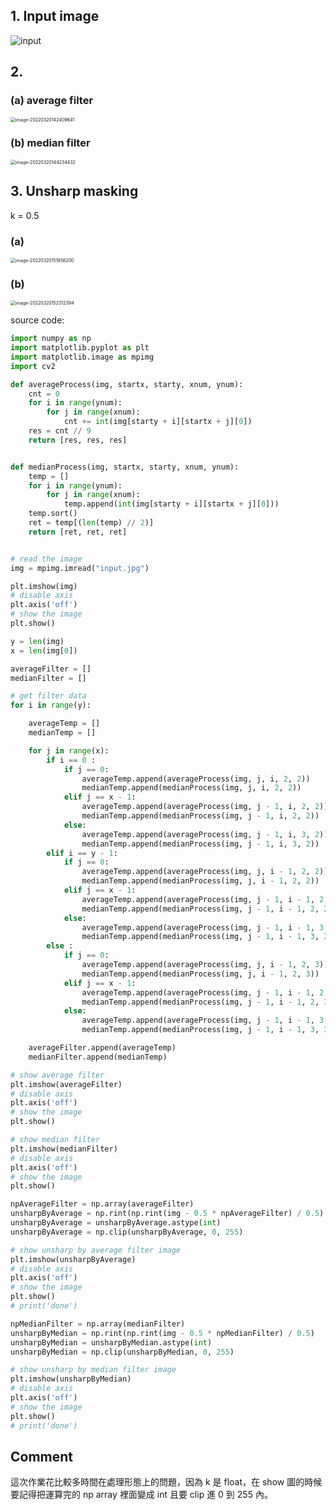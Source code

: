 ## 1. Input image

<img src="C:\Users\w96j0\OneDrive\桌面\code\image processing\hw4\input.jpg" alt="input"  />

## 2.

### (a) average filter

<img src="C:\Users\w96j0\AppData\Roaming\Typora\typora-user-images\image-20220320142409641.png" alt="image-20220320142409641" style="zoom: 50%;" />

### (b) median filter

<img src="C:\Users\w96j0\AppData\Roaming\Typora\typora-user-images\image-20220320144234432.png" alt="image-20220320144234432" style="zoom:50%;" />

## 3. Unsharp masking

k = 0.5

### (a)

<img src="C:\Users\w96j0\AppData\Roaming\Typora\typora-user-images\image-20220320151856200.png" alt="image-20220320151856200" style="zoom:50%;" />

### (b)

<img src="C:\Users\w96j0\AppData\Roaming\Typora\typora-user-images\image-20220320152312394.png" alt="image-20220320152312394" style="zoom:50%;" />



source code:

```python
import numpy as np
import matplotlib.pyplot as plt
import matplotlib.image as mpimg
import cv2

def averageProcess(img, startx, starty, xnum, ynum):
	cnt = 0
	for i in range(ynum):
		for j in range(xnum):
			cnt += int(img[starty + i][startx + j][0])
	res = cnt // 9
	return [res, res, res]


def medianProcess(img, startx, starty, xnum, ynum):
	temp = []
	for i in range(ynum):
		for j in range(xnum):
			temp.append(int(img[starty + i][startx + j][0]))
	temp.sort()
	ret = temp[(len(temp) // 2)]
	return [ret, ret, ret]


# read the image
img = mpimg.imread("input.jpg")

plt.imshow(img)
# disable axis
plt.axis('off')
# show the image
plt.show()

y = len(img)
x = len(img[0])

averageFilter = []
medianFilter = []

# get filter data
for i in range(y):

	averageTemp = []
	medianTemp = []

	for j in range(x):
		if i == 0 :
			if j == 0:
				averageTemp.append(averageProcess(img, j, i, 2, 2))
				medianTemp.append(medianProcess(img, j, i, 2, 2))
			elif j == x - 1:
				averageTemp.append(averageProcess(img, j - 1, i, 2, 2))
				medianTemp.append(medianProcess(img, j - 1, i, 2, 2))
			else:
				averageTemp.append(averageProcess(img, j - 1, i, 3, 2))
				medianTemp.append(medianProcess(img, j - 1, i, 3, 2))
		elif i == y - 1:
			if j == 0:
				averageTemp.append(averageProcess(img, j, i - 1, 2, 2))
				medianTemp.append(medianProcess(img, j, i - 1, 2, 2))
			elif j == x - 1:
				averageTemp.append(averageProcess(img, j - 1, i - 1, 2, 2))
				medianTemp.append(medianProcess(img, j - 1, i - 1, 2, 2))
			else:
				averageTemp.append(averageProcess(img, j - 1, i - 1, 3, 2))
				medianTemp.append(medianProcess(img, j - 1, i - 1, 3, 2))
		else :
			if j == 0:
				averageTemp.append(averageProcess(img, j, i - 1, 2, 3))
				medianTemp.append(medianProcess(img, j, i - 1, 2, 3))
			elif j == x - 1:
				averageTemp.append(averageProcess(img, j - 1, i - 1, 2, 3))
				medianTemp.append(medianProcess(img, j - 1, i - 1, 2, 3))
			else:
				averageTemp.append(averageProcess(img, j - 1, i - 1, 3, 3))
				medianTemp.append(medianProcess(img, j - 1, i - 1, 3, 3))

	averageFilter.append(averageTemp)
	medianFilter.append(medianTemp)

# show average filter
plt.imshow(averageFilter)
# disable axis
plt.axis('off')
# show the image
plt.show()

# show median filter
plt.imshow(medianFilter)
# disable axis
plt.axis('off')
# show the image
plt.show()

npAverageFilter = np.array(averageFilter)
unsharpByAverage = np.rint(np.rint(img - 0.5 * npAverageFilter) / 0.5)
unsharpByAverage = unsharpByAverage.astype(int)
unsharpByAverage = np.clip(unsharpByAverage, 0, 255)

# show unsharp by average filter image
plt.imshow(unsharpByAverage)
# disable axis
plt.axis('off')
# show the image
plt.show()
# print('done')

npMedianFilter = np.array(medianFilter)
unsharpByMedian = np.rint(np.rint(img - 0.5 * npMedianFilter) / 0.5)
unsharpByMedian = unsharpByMedian.astype(int)
unsharpByMedian = np.clip(unsharpByMedian, 0, 255)

# show unsharp by median filter image
plt.imshow(unsharpByMedian)
# disable axis
plt.axis('off')
# show the image
plt.show()
# print('done')
```



## Comment

這次作業花比較多時間在處理形態上的問題，因為 k 是 float，在 show 圖的時候要記得把運算完的 np array 裡面變成 int 且要 clip 進 0 到 255 內。